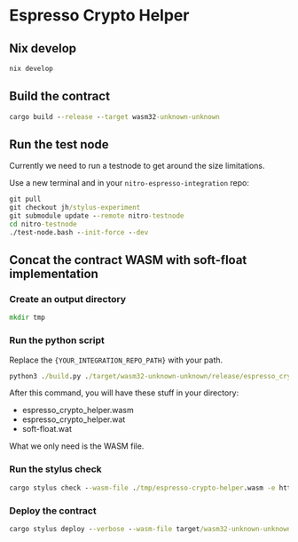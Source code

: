 # Espresso Crypto Helper

## Nix develop

```cmd
nix develop
```

## Build the contract

```cmd
cargo build --release --target wasm32-unknown-unknown
```

## Run the test node

Currently we need to run a testnode to get around the size limitations.

Use a new terminal and in your `nitro-espresso-integration` repo:

```cmd
git pull
git checkout jh/stylus-experiment
git submodule update --remote nitro-testnode
cd nitro-testnode
./test-node.bash --init-force --dev
```

## Concat the contract WASM with soft-float implementation

### Create an output directory

```cmd
mkdir tmp
```

### Run the python script

Replace the `{YOUR_INTEGRATION_REPO_PATH}` with your path.

```cmd
python3 ./build.py ./target/wasm32-unknown-unknown/release/espresso_crypto_helper.wasm {YOUR_INTEGRATION_REPO_PATH}/target/machines/latest/soft-float.wasm ./tmp
```

After this command, you will have these stuff in your directory:

- espresso_crypto_helper.wasm
- espresso_crypto_helper.wat
- soft-float.wat

What we only need is the WASM file.

### Run the stylus check

```cmd
cargo stylus check --wasm-file ./tmp/espresso-crypto-helper.wasm -e http://localhost:8547
```

### Deploy the contract

```cmd
cargo stylus deploy --verbose --wasm-file target/wasm32-unknown-unknown/release/stylus_hello_world.wasm --endpoint http://localhost:8547 --private-key 0xdc04c5399f82306ec4b4d654a342f40e2e0620fe39950d967e1e574b32d4dd36
```
